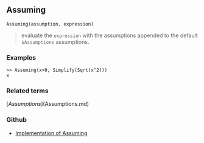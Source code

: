 ## Assuming

```
Assuming(assumption, expression)
```

> evaluate the `expression` with the assumptions appended to the default `$Assumptions` assumptions.

### Examples

```
>> Assuming(x>0, Simplify(Sqrt(x^2)))
x
```


### Related terms 
[$Assumptions]($Assumptions.md) 

### Github

* [Implementation of Assuming](https://github.com/axkr/symja_android_library/blob/master/symja_android_library/matheclipse-core/src/main/java/org/matheclipse/core/builtin/AssumptionFunctions.java#L55) 
